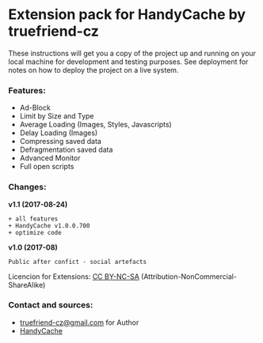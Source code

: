 # Extension pack for HandyCache by truefriend-cz

These instructions will get you a copy of the project up and running on your local machine for development and testing purposes. See deployment for notes on how to deploy the project on a live system.

### Features:

* Ad-Block
* Limit by Size and Type
* Average Loading (Images, Styles, Javascripts)
* Delay Loading (Images)
* Compressing saved data
* Defragmentation saved data
* Advanced Monitor
* Full open scripts

### Changes:

<b>v1.1 (2017-08-24)</b>
```
+ all features
+ HandyCache v1.0.0.700
+ optimize code
```
<b>v1.0 (2017-08)</b>
```
Public after confict - social artefacts
```
Licencion for Extensions: [CC BY-NC-SA](https://creativecommons.org/licenses/by-nc-sa/) (Attribution-NonCommercial-ShareAlike)

### Contact and sources:

 * [truefriend-cz@gmail.com](mailto:truefriend-cz@gmail.com) for Author
 * [HandyCache](http://handycache.ru/)

